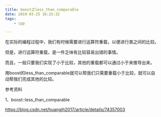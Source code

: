 ```yaml
---
title: boost之less_than_comparable
date: 2019-03-25 16:25:32
tags:
	- cpp

---
```




在实际的编程过程中，我们有时候需要进行运算符重载，以便进行类之间的比较。

但是，进行运算符重载，是一件乏味有比较容易出错的事情。

而且，一般只要我们实现了小于比较，其他的重载都可以通过小于来推导出来。

用boost的less_than_comparable就可以帮我们只需要重载小于比较，就可以自动帮我们完成其他的比较。





参考资料

1、boost::less_than_comparable

https://blog.csdn.net/huangjh2017/article/details/74357003